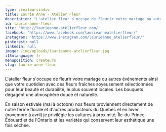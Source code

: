 ```yaml
---
type: createursindiv
title: Laurie Anne - Atelier Fleur
description: "L'atelier fleur s'occupe de fleurir votre mariage ou autres événements ainsi que votre quotidien avec des fleurs fraîches soyeusement sélectionnées pour leur beauté et durabilité, le plus souvent locales."
id: laurie-anne-fleur
site: 'http://laurieanne-atelierfleur.com/'
facebook: 'https://www.facebook.com/laurieanneatelierfleur/'
instagram: 'https://www.instagram.com/laurieanne_atelierfleur/'
pinterest: null
linkedin: null
image: /img/uploads/laurieanne-atelierfleur.jpg
i18nlanguage: fr
menuposition: createurs
slug: laurie-anne-fleur
---
```

L'atelier fleur s'occupe de fleurir votre mariage ou autres événements ainsi que votre quotidien avec des fleurs fraîches soyeusement sélectionnées pour leur beauté et durabilité, le plus souvent locales. Les bouquets dégagent une atmosphère douce et naturelle.

En saison estivale (mai à octobre) nos fleurs proviennent directement de notre ferme florale et d'autres producteurs du Québec et en hiver (novembre à avril) je privilégie les cultures à proximité; Île-du-Prince-Édouard et de l'Ontario et les variétés qui conservent leur esthétique une fois séchée.



